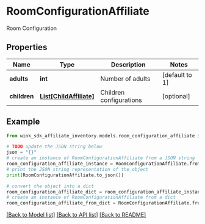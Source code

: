 # RoomConfigurationAffiliate

Room Configuration

## Properties

Name | Type | Description | Notes
------------ | ------------- | ------------- | -------------
**adults** | **int** | Number of adults | [default to 1]
**children** | [**List[ChildAffiliate]**](ChildAffiliate.md) | Children configurations | [optional] 

## Example

```python
from wink_sdk_affiliate_inventory.models.room_configuration_affiliate import RoomConfigurationAffiliate

# TODO update the JSON string below
json = "{}"
# create an instance of RoomConfigurationAffiliate from a JSON string
room_configuration_affiliate_instance = RoomConfigurationAffiliate.from_json(json)
# print the JSON string representation of the object
print(RoomConfigurationAffiliate.to_json())

# convert the object into a dict
room_configuration_affiliate_dict = room_configuration_affiliate_instance.to_dict()
# create an instance of RoomConfigurationAffiliate from a dict
room_configuration_affiliate_from_dict = RoomConfigurationAffiliate.from_dict(room_configuration_affiliate_dict)
```
[[Back to Model list]](../README.md#documentation-for-models) [[Back to API list]](../README.md#documentation-for-api-endpoints) [[Back to README]](../README.md)



